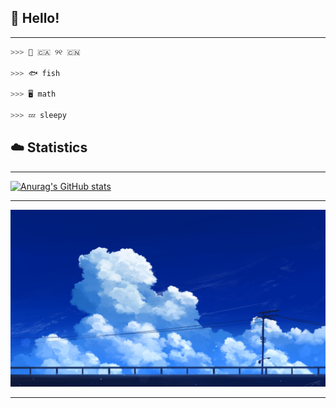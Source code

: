 ## 🎣 Hello!
---
```python
>>> 💮 🇨🇦 ୨୧ 🇨🇳

>>> 🐟 fish

>>> 🖥️ math

>>> 💤 sleepy 
```
## ☁️ Statistics
---

[![Anurag's GitHub stats](https://github-readme-stats.vercel.app/api?username=serenntea&show_icons=true&theme=holi&rank_icon=github&hide_title=true&line_height=30&locale=en&card_width=1050px)](https://github.com/anuraghazra/github-readme-stats)

---
![banner](https://raw.githubusercontent.com/serenntea/serenntea/refs/heads/main/banner.jpg)  

---
